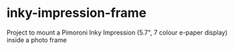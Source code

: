 # inky-impression-frame
Project to mount a Pimoroni Inky Impression (5.7", 7 colour e-paper display) inside a photo frame
